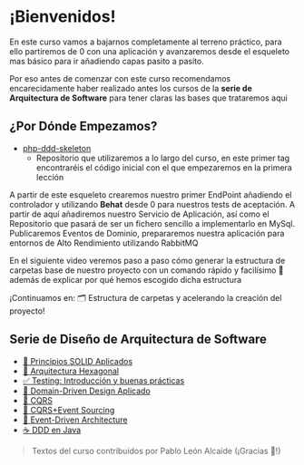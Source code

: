 ¡Bienvenidos!
=============

En este curso vamos a bajarnos completamente al terreno práctico, para ello partiremos de 0 con una aplicación y avanzaremos desde el esqueleto mas básico para ir añadiendo capas pasito a pasito.

Por eso antes de comenzar con este curso recomendamos encarecidamente haber realizado antes los cursos de la **serie de Arquitectura de Software** para tener claras las bases que trataremos aqui

¿Por Dónde Empezamos?
---------------------

*   [php-ddd-skeleton](https://github.com/CodelyTV/php-ddd-skeleton/tree/0.1.0)
    *   Repositorio que utilizaremos a lo largo del curso, en este primer tag encontraréis el código inicial con el que empezaremos en la primera lección

A partir de este esqueleto crearemos nuestro primer EndPoint añadiendo el controlador y utilizando **Behat** desde 0 para nuestros tests de aceptación. A partir de aquí añadiremos nuestro Servicio de Aplicación, así como el Repositorio que pasará de ser un fichero sencillo a implementarlo en MySql. Publicaremos Eventos de Dominio, prepararemos nuestra aplicación para entornos de Alto Rendimiento utilizando RabbitMQ

En el siguiente video veremos paso a paso cómo generar la estructura de carpetas base de nuestro proyecto con un comando rápido y facilísimo 🏃 además de explicar por qué hemos escogido dicha estructura

¡Continuamos en: 🗂 Estructura de carpetas y acelerando la creación del proyecto!

Serie de Diseño de Arquitectura de Software
-------------------------------------------

*   [🧱 Principios SOLID Aplicados](https://pro.codely.tv/library/principios-solid-aplicados7070/about/)
*   [🎯 Arquitectura Hexagonal](https://pro.codely.tv/library/arquitectura-hexagonal/about/)
*   [✅ Testing: Introducción y buenas prácticas](https://pro.codely.tv/library/testing-introduccion-y-buenas-practicas/90916/about/)
*   [🕋 Domain-Driven Design Aplicado](https://pro.codely.tv/library/domain-driven-design-ddd/about/)
*   [🚌 CQRS](https://pro.codely.tv/library/cqrs-command-query-responsibility-segregation-3719e4aa/about/)
*   [🤹 CQRS+Event Sourcing](https://pro.codely.tv/library/cqrs-y-event-sourcing-con-kotlin-y-axon-framework/about/)
*   [💬 Event-Driven Architecture](https://pro.codely.tv/library/comunicacion-entre-microservicios-event-driven-architecture/about/)
*   [☕️ DDD en Java](https://pro.codely.tv/library/ddd-en-java/about/)

> Textos del curso contribuidos por Pablo León Alcaide (¡Gracias 🙌!)